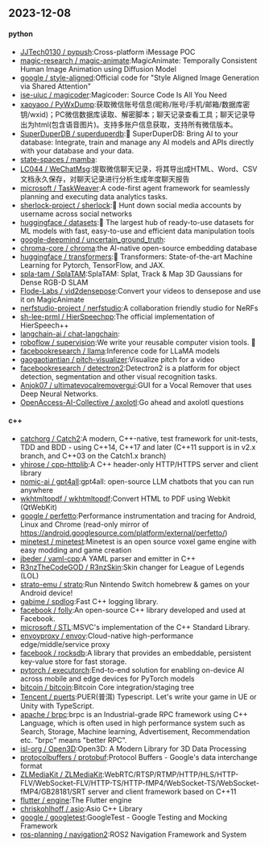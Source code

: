 ## 2023-12-08

#### python
* [JJTech0130 / pypush](https://github.com/JJTech0130/pypush):Cross-platform iMessage POC
* [magic-research / magic-animate](https://github.com/magic-research/magic-animate):MagicAnimate: Temporally Consistent Human Image Animation using Diffusion Model
* [google / style-aligned](https://github.com/google/style-aligned):Official code for "Style Aligned Image Generation via Shared Attention"
* [ise-uiuc / magicoder](https://github.com/ise-uiuc/magicoder):Magicoder: Source Code Is All You Need
* [xaoyaoo / PyWxDump](https://github.com/xaoyaoo/PyWxDump):获取微信账号信息(昵称/账号/手机/邮箱/数据库密钥/wxid)；PC微信数据库读取、解密脚本；聊天记录查看工具；聊天记录导出为html(包含语音图片)。支持多账户信息获取，支持所有微信版本。
* [SuperDuperDB / superduperdb](https://github.com/SuperDuperDB/superduperdb):🔮 SuperDuperDB: Bring AI to your database: Integrate, train and manage any AI models and APIs directly with your database and your data.
* [state-spaces / mamba](https://github.com/state-spaces/mamba):
* [LC044 / WeChatMsg](https://github.com/LC044/WeChatMsg):提取微信聊天记录，将其导出成HTML、Word、CSV文档永久保存，对聊天记录进行分析生成年度聊天报告
* [microsoft / TaskWeaver](https://github.com/microsoft/TaskWeaver):A code-first agent framework for seamlessly planning and executing data analytics tasks.
* [sherlock-project / sherlock](https://github.com/sherlock-project/sherlock):🔎 Hunt down social media accounts by username across social networks
* [huggingface / datasets](https://github.com/huggingface/datasets):🤗 The largest hub of ready-to-use datasets for ML models with fast, easy-to-use and efficient data manipulation tools
* [google-deepmind / uncertain_ground_truth](https://github.com/google-deepmind/uncertain_ground_truth):
* [chroma-core / chroma](https://github.com/chroma-core/chroma):the AI-native open-source embedding database
* [huggingface / transformers](https://github.com/huggingface/transformers):🤗 Transformers: State-of-the-art Machine Learning for Pytorch, TensorFlow, and JAX.
* [spla-tam / SplaTAM](https://github.com/spla-tam/SplaTAM):SplaTAM: Splat, Track & Map 3D Gaussians for Dense RGB-D SLAM
* [Flode-Labs / vid2densepose](https://github.com/Flode-Labs/vid2densepose):Convert your videos to densepose and use it on MagicAnimate
* [nerfstudio-project / nerfstudio](https://github.com/nerfstudio-project/nerfstudio):A collaboration friendly studio for NeRFs
* [sh-lee-prml / HierSpeechpp](https://github.com/sh-lee-prml/HierSpeechpp):The official implementation of HierSpeech++
* [langchain-ai / chat-langchain](https://github.com/langchain-ai/chat-langchain):
* [roboflow / supervision](https://github.com/roboflow/supervision):We write your reusable computer vision tools. 💜
* [facebookresearch / llama](https://github.com/facebookresearch/llama):Inference code for LLaMA models
* [gaogaotiantian / pitch-visualizer](https://github.com/gaogaotiantian/pitch-visualizer):Visualize pitch for a video
* [facebookresearch / detectron2](https://github.com/facebookresearch/detectron2):Detectron2 is a platform for object detection, segmentation and other visual recognition tasks.
* [Anjok07 / ultimatevocalremovergui](https://github.com/Anjok07/ultimatevocalremovergui):GUI for a Vocal Remover that uses Deep Neural Networks.
* [OpenAccess-AI-Collective / axolotl](https://github.com/OpenAccess-AI-Collective/axolotl):Go ahead and axolotl questions

#### c++
* [catchorg / Catch2](https://github.com/catchorg/Catch2):A modern, C++-native, test framework for unit-tests, TDD and BDD - using C++14, C++17 and later (C++11 support is in v2.x branch, and C++03 on the Catch1.x branch)
* [yhirose / cpp-httplib](https://github.com/yhirose/cpp-httplib):A C++ header-only HTTP/HTTPS server and client library
* [nomic-ai / gpt4all](https://github.com/nomic-ai/gpt4all):gpt4all: open-source LLM chatbots that you can run anywhere
* [wkhtmltopdf / wkhtmltopdf](https://github.com/wkhtmltopdf/wkhtmltopdf):Convert HTML to PDF using Webkit (QtWebKit)
* [google / perfetto](https://github.com/google/perfetto):Performance instrumentation and tracing for Android, Linux and Chrome (read-only mirror of https://android.googlesource.com/platform/external/perfetto/)
* [minetest / minetest](https://github.com/minetest/minetest):Minetest is an open source voxel game engine with easy modding and game creation
* [jbeder / yaml-cpp](https://github.com/jbeder/yaml-cpp):A YAML parser and emitter in C++
* [R3nzTheCodeGOD / R3nzSkin](https://github.com/R3nzTheCodeGOD/R3nzSkin):Skin changer for League of Legends (LOL)
* [strato-emu / strato](https://github.com/strato-emu/strato):Run Nintendo Switch homebrew & games on your Android device!
* [gabime / spdlog](https://github.com/gabime/spdlog):Fast C++ logging library.
* [facebook / folly](https://github.com/facebook/folly):An open-source C++ library developed and used at Facebook.
* [microsoft / STL](https://github.com/microsoft/STL):MSVC's implementation of the C++ Standard Library.
* [envoyproxy / envoy](https://github.com/envoyproxy/envoy):Cloud-native high-performance edge/middle/service proxy
* [facebook / rocksdb](https://github.com/facebook/rocksdb):A library that provides an embeddable, persistent key-value store for fast storage.
* [pytorch / executorch](https://github.com/pytorch/executorch):End-to-end solution for enabling on-device AI across mobile and edge devices for PyTorch models
* [bitcoin / bitcoin](https://github.com/bitcoin/bitcoin):Bitcoin Core integration/staging tree
* [Tencent / puerts](https://github.com/Tencent/puerts):PUER(普洱) Typescript. Let's write your game in UE or Unity with TypeScript.
* [apache / brpc](https://github.com/apache/brpc):brpc is an Industrial-grade RPC framework using C++ Language, which is often used in high performance system such as Search, Storage, Machine learning, Advertisement, Recommendation etc. "brpc" means "better RPC".
* [isl-org / Open3D](https://github.com/isl-org/Open3D):Open3D: A Modern Library for 3D Data Processing
* [protocolbuffers / protobuf](https://github.com/protocolbuffers/protobuf):Protocol Buffers - Google's data interchange format
* [ZLMediaKit / ZLMediaKit](https://github.com/ZLMediaKit/ZLMediaKit):WebRTC/RTSP/RTMP/HTTP/HLS/HTTP-FLV/WebSocket-FLV/HTTP-TS/HTTP-fMP4/WebSocket-TS/WebSocket-fMP4/GB28181/SRT server and client framework based on C++11
* [flutter / engine](https://github.com/flutter/engine):The Flutter engine
* [chriskohlhoff / asio](https://github.com/chriskohlhoff/asio):Asio C++ Library
* [google / googletest](https://github.com/google/googletest):GoogleTest - Google Testing and Mocking Framework
* [ros-planning / navigation2](https://github.com/ros-planning/navigation2):ROS2 Navigation Framework and System
